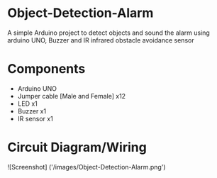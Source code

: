 # Object-Detection-Alarm
A simple Arduino project to detect objects and sound the alarm using arduino UNO, Buzzer and IR infrared obstacle avoidance sensor

# Components
* Arduino UNO
* Jumper cable [Male and Female] x12
* LED x1
* Buzzer x1
* IR sensor x1

# Circuit Diagram/Wiring 
![Screenshot] ('/images/Object-Detection-Alarm.png')

